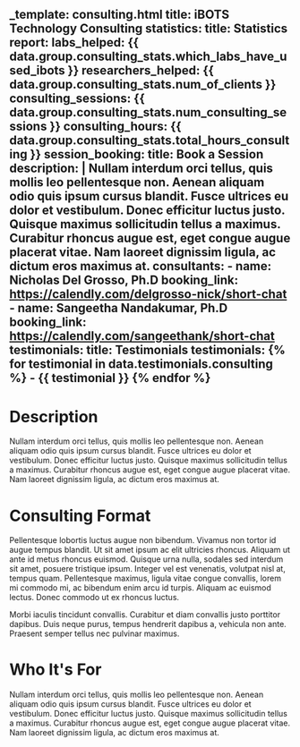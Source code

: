 _template: consulting.html
title: iBOTS Technology Consulting
statistics:
    title: Statistics
    report:
        labs_helped: {{ data.group.consulting_stats.which_labs_have_used_ibots }}
        researchers_helped: {{ data.group.consulting_stats.num_of_clients }}
        consulting_sessions: {{ data.group.consulting_stats.num_consulting_sessions }}
        consulting_hours: {{ data.group.consulting_stats.total_hours_consulting }}
session_booking:
    title: Book a Session
    description: |
        Nullam interdum orci tellus, quis mollis leo pellentesque non. Aenean aliquam odio quis ipsum cursus blandit. Fusce ultrices eu dolor et vestibulum. Donec efficitur luctus justo. Quisque maximus sollicitudin tellus a maximus. Curabitur rhoncus augue est, eget congue augue placerat vitae. Nam laoreet dignissim ligula, ac dictum eros maximus at.
    consultants:
        - name:  Nicholas Del Grosso, Ph.D
          booking_link: https://calendly.com/delgrosso-nick/short-chat
        - name: Sangeetha Nandakumar, Ph.D
          booking_link: https://calendly.com/sangeethank/short-chat
testimonials:
    title: Testimonials
    testimonials: 
        {% for testimonial in data.testimonials.consulting %}
        - {{ testimonial }}
        {% endfor %}
---

# Description

Nullam interdum orci tellus, quis mollis leo pellentesque non. Aenean aliquam odio quis ipsum cursus blandit. Fusce ultrices eu dolor et vestibulum. Donec efficitur luctus justo. Quisque maximus sollicitudin tellus a maximus. Curabitur rhoncus augue est, eget congue augue placerat vitae. Nam laoreet dignissim ligula, ac dictum eros maximus at.

# Consulting Format

Pellentesque lobortis luctus augue non bibendum. Vivamus non tortor id augue tempus blandit. Ut sit amet ipsum ac elit ultricies rhoncus. Aliquam ut ante id metus rhoncus euismod. Quisque urna nulla, sodales sed interdum sit amet, posuere tristique ipsum. Integer vel est venenatis, volutpat nisl at, tempus quam. Pellentesque maximus, ligula vitae congue convallis, lorem mi commodo mi, ac bibendum enim arcu id turpis. Aliquam ac euismod lectus. Donec commodo ut ex rhoncus luctus.

Morbi iaculis tincidunt convallis. Curabitur et diam convallis justo porttitor dapibus. Duis neque purus, tempus hendrerit dapibus a, vehicula non ante. Praesent semper tellus nec pulvinar maximus.

# Who It's For

Nullam interdum orci tellus, quis mollis leo pellentesque non. Aenean aliquam odio quis ipsum cursus blandit. Fusce ultrices eu dolor et vestibulum. Donec efficitur luctus justo. Quisque maximus sollicitudin tellus a maximus. Curabitur rhoncus augue est, eget congue augue placerat vitae. Nam laoreet dignissim ligula, ac dictum eros maximus at.


